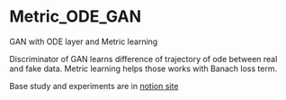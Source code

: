 # Metric_ODE_GAN
GAN with ODE layer and Metric learning

Discriminator of GAN learns difference of trajectory of ode between real and fake data. Metric learning helps those works with Banach loss term.

Base study and experiments are in [notion site](https://www.notion.so/CTGAN-ODE_Metric-4c6bd4702db945aa95476b3047bbff72)

